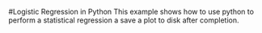#Logistic Regression in Python
This example shows how to use python to perform a statistical regression a 
save a plot to disk after completion.
